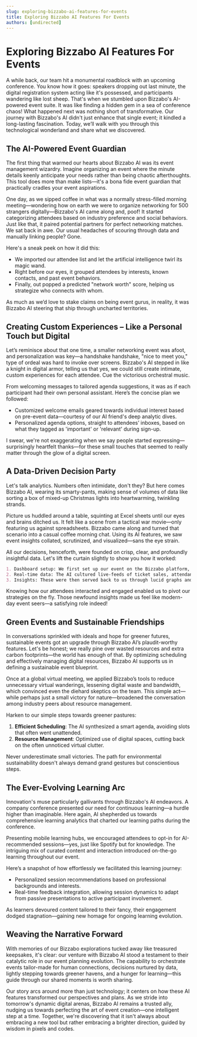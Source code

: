 ```yaml
---
slug: exploring-bizzabo-ai-features-for-events
title: Exploring Bizzabo AI Features For Events
authors: [undirected]
---
```



# Exploring Bizzabo AI Features For Events

A while back, our team hit a monumental roadblock with an upcoming conference. You know how it goes: speakers dropping out last minute, the digital registration system acting like it's possessed, and participants wandering like lost sheep. That's when we stumbled upon Bizzabo's AI-powered event suite. It was like finding a hidden gem in a sea of conference chaos! What happened next was nothing short of transformative. Our journey with Bizzabo's AI didn't just enhance that single event; it kindled a long-lasting fascination. Today, we’ll walk with you through this technological wonderland and share what we discovered.

## The AI-Powered Event Guardian

The first thing that warmed our hearts about Bizzabo AI was its event management wizardry. Imagine organizing an event where the minute details keenly anticipate your needs rather than being chaotic afterthoughts. This tool does more than make lists—it's a bona fide event guardian that practically cradles your event aspirations.

One day, as we sipped coffee in what was a normally stress-filled morning meeting—wondering how on earth we were to organize networking for 500 strangers digitally—Bizzabo's AI came along and, poof! It started categorizing attendees based on industry preference and social behaviors. Just like that, it paired potential partners for perfect networking matches. We sat back in awe. Our usual headaches of scouring through data and manually linking people? Gone.

Here's a sneak peek on how it did this:
- We imported our attendee list and let the artificial intelligence twirl its magic wand.
- Right before our eyes, it grouped attendees by interests, known contacts, and past event behaviors.
- Finally, out popped a predicted "network worth" score, helping us strategize who connects with whom.

As much as we’d love to stake claims on being event gurus, in reality, it was Bizzabo AI steering that ship through uncharted territories.

## Creating Custom Experiences – Like a Personal Touch but Digital

Let’s reminisce about that one time, a smaller networking event was afoot, and personalization was key—a handshake handshake, "nice to meet you," type of ordeal was hard to invoke over screens. Bizzabo's AI stepped in like a knight in digital armor, telling us that yes, we could still create intimate, custom experiences for each attendee. Cue the victorious orchestral music.

From welcoming messages to tailored agenda suggestions, it was as if each participant had their own personal assistant. Here’s the concise plan we followed:

- Customized welcome emails geared towards individual interest based on pre-event data—courtesy of our AI friend's deep analytic dives.
- Personalized agenda options, straight to attendees’ inboxes, based on what they tagged as 'important' or 'relevant' during sign-up.

I swear, we're not exaggerating when we say people started expressing—surprisingly heartfelt thanks—for these small touches that seemed to
really matter through the glow of a digital screen.

## A Data-Driven Decision Party

Let's talk analytics. Numbers often intimidate, don't they? But here comes Bizzabo AI, wearing its smarty-pants, making sense of volumes of data like sorting a box of mixed-up Christmas lights into heartwarming, twinkling strands.

Picture us huddled around a table, squinting at Excel sheets until our eyes and brains ditched us. It felt like a scene from a tactical war movie—only featuring us against spreadsheets. Bizzabo came along and turned that scenario into a casual coffee morning chat. Using its AI features, we saw event insights collated, scrutinized, and visualized—sans the eye strain.

All our decisions, henceforth, were founded on crisp, clear, and profoundly insightful data. Let's lift the curtain slightly to show you how it worked:

```markdown
1. Dashboard setup: We first set up our event on the Bizzabo platform, specifying which data points we required.
2. Real-time data: The AI cultured live-feeds of ticket sales, attendance, engagement, and feedback.
3. Insights: These were then served back to us through lucid graphs and reports, ready and begging to influence our next big step.
```

Knowing how our attendees interacted and engaged enabled us to pivot our strategies on the fly. Those newfound insights made us feel like modern-day event seers—a satisfying role indeed!

## Green Events and Sustainable Friendships

In conversations sprinkled with ideals and hope for greener futures, sustainable events got an upgrade through Bizzabo AI’s plaudit-worthy features. Let's be honest; we really pine over wasted resources and extra carbon footprints—the world has enough of that. By optimizing scheduling and effectively managing digital resources, Bizzabo AI supports us in defining a sustainable event blueprint.

Once at a global virtual meeting, we applied Bizzabo’s tools to reduce unnecessary virtual wanderings, lessening digital waste and bandwidth, which convinced even the diehard skeptics on the team. This simple act—while perhaps just a small victory for nature—broadened the conversation among industry peers about resource management.

Harken to our simple steps towards greener pastures:

1. **Efficient Scheduling**: The AI synthesized a smart agenda, avoiding slots that often went unattended.
2. **Resource Management**: Optimized use of digital spaces, cutting back on the often unnoticed virtual clutter.

Never underestimate small victories. The path for environmental sustainability doesn't always demand grand gestures but conscientious steps.

## The Ever-Evolving Learning Arc

Innovation's muse particularly gallivants through Bizzabo's AI endeavors. A company conference presented our need for continuous learning—a hurdle higher than imaginable. Here again, AI shepherded us towards comprehensive learning analytics that charted our learning paths during the conference.

Presenting mobile learning hubs, we encouraged attendees to opt-in for AI-recommended sessions—yes, just like Spotify but for knowledge. The intriguing mix of curated content and interaction introduced on-the-go learning throughout our event.

Here’s a snapshot of how effortlessly we facilitated this learning journey:

- Personalized session recommendations based on professional backgrounds and interests.
- Real-time feedback integration, allowing session dynamics to adapt from passive presentations to active participant involvement.

As learners devoured content tailored to their fancy, their engagement dodged stagnation—gaining new homage for ongoing learning evolution.

## Weaving the Narrative Forward

With memories of our Bizzabo explorations tucked away like treasured keepsakes, it's clear: our venture with Bizzabo AI stood a testament to their catalytic role in our event planning evolution. The capability to orchestrate events tailor-made for human connections, decisions nurtured by data, lightly stepping towards greener havens, and a hunger for learning—this guide through our shared moments is worth sharing.

Our story arcs around more than just technology; it centers on how these AI features transformed our perspectives and plans. As we stride into tomorrow's dynamic digital arenas, Bizzabo AI remains a trusted ally, nudging us towards perfecting the art of event creation—one intelligent step at a time. Together, we're discovering that it isn't always about embracing a new tool but rather embracing a brighter direction, guided by wisdom in pixels and codes.